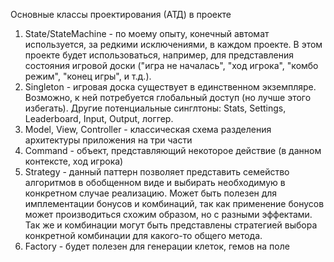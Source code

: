 Основные классы проектирования (АТД) в проекте

1. State/StateMachine - по моему опыту, конечный автомат используется, за редкими исключениями, в каждом проекте. В этом проекте будет использоваться, например, для представления состояния игровой доски ("игра не началась", "ход игрока", "комбо режим", "конец игры", и т.д.).
1. Singleton - игровая доска существует в единственном экземпляре. Возможно, к ней потребуется глобальный доступ (но лучше этого избегать). Другие потенциальные синглтоны: Stats, Settings, Leaderboard, Input, Output, логгер.
1. Model, View, Controller - классическая схема разделения архитектуры приложения на три части
1. Command - объект, представляющий некоторое действие (в данном контексте, ход игрока)
1. Strategy - данный паттерн позволяет представить семейство алгоритмов в обобщенном виде и выбирать необходимую в конкретном случае реализацию. Может быть полезен для имплементации бонусов и комбинаций, так как применение бонусов может производиться схожим образом, но с разными эффектами. Так же и комбинации могут быть представлены стратегией выбора конкретной комбинации для какого-то общего метода.
1. Factory - будет полезен для генерации клеток, гемов на поле